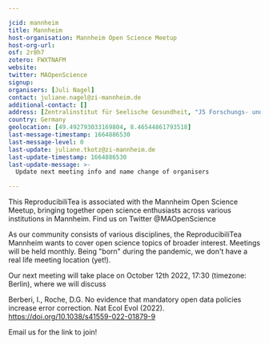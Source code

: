 ```yaml
---

jcid: mannheim
title: Mannheim
host-organisation: Mannheim Open Science Meetup
host-org-url: 
osf: 2r8h7
zotero: FWXTNAFM
website: 
twitter: MAOpenScience
signup: 
organisers: [Juli Nagel]
contact: juliane.nagel@zi-mannheim.de
additional-contact: []
address: [Zentralinstitut für Seelische Gesundheit, "J5 Forschungs- und Verwaltungsgebäude", "Dep. Klinische Psychologie", "Room 333", "68159 Mannheim"]
country: Germany
geolocation: [49.492793033169804, 8.46544861793518]
last-message-timestamp: 1664886530
last-message-level: 0
last-update: juliane.tkotz@zi-mannheim.de
last-update-timestamp: 1664886530
last-update-message: >-
  Update next meeting info and name change of organisers

---
```


This ReproducibiliTea is associated with the Mannheim Open Science Meetup, bringing together open science enthusiasts across various institutions in Mannheim. Find us on Twitter @MAOpenScience

As our community consists of various disciplines, the ReproducibiliTea Mannheim wants to cover open science topics of broader interest. Meetings will be held monthly. Being "born" during the pandemic, we don't have a real life meeting location (yet!).

Our next meeting will take place on October 12th 2022, 17:30 (timezone: Berlin), where we will discuss

Berberi, I., Roche, D.G. No evidence that mandatory open data policies increase error correction. Nat Ecol Evol (2022). https://doi.org/10.1038/s41559-022-01879-9

Email us for the link to join!

